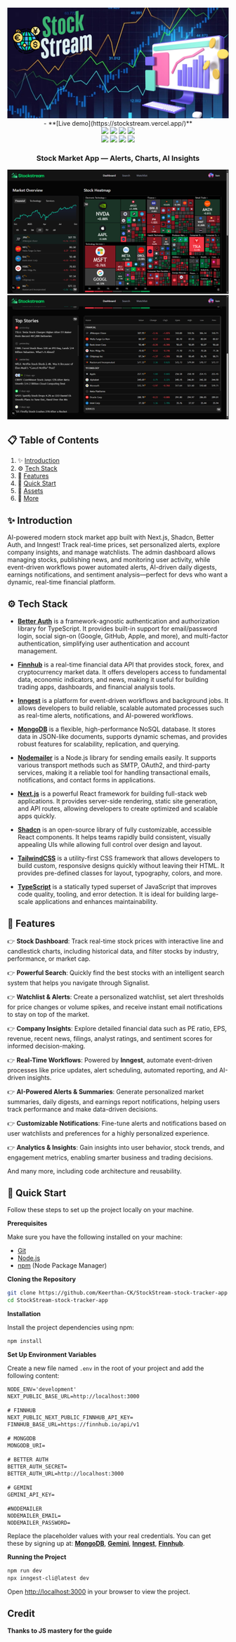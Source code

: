 <div align="center">
<br />
    <a href="https://stockstream.vercel.app/" target="_blank">
      <img src="public/readme/banner.jpg" alt="Project Banner">
    </a>
    - **[Live demo](https://stockstream.vercel.app/)**
  <br />

  <div>
    <img src="https://img.shields.io/badge/-Next.js-black?style=for-the-badge&logoColor=white&logo=next.js&color=black"/>
    <img src="https://img.shields.io/badge/-Better Auth-black?style=for-the-badge&logoColor=white&logo=betterauth&color=black"/>
<img src="https://img.shields.io/badge/-Shadcn-black?style=for-the-badge&logoColor=white&logo=shadcnui&color=black"/>
<img src="https://img.shields.io/badge/-Inngest-black?style=for-the-badge&logoColor=white&logo=inngest&color=black"/><br/>

<img src="https://img.shields.io/badge/-MongoDB-black?style=for-the-badge&logoColor=white&logo=mongodb&color=00A35C"/>
<img src="https://img.shields.io/badge/-CodeRabbit-black?style=for-the-badge&logoColor=white&logo=coderabbit&color=9146FF"/>
<img src="https://img.shields.io/badge/-TailwindCSS-black?style=for-the-badge&logoColor=white&logo=tailwindcss&color=38B2AC"/>
<img src="https://img.shields.io/badge/-TypeScript-black?style=for-the-badge&logoColor=white&logo=typescript&color=3178C6"/>

  </div>

  <h3 align="center">Stock Market App — Alerts, Charts, AI Insights</h3>
  
  <img src="public/readme/s1.png" alt="Screenshot 1">
  <img src="public/readme/s2.png" alt="Screenshot 2">

</div>

## 📋 <a name="table">Table of Contents</a>

1. ✨ [Introduction](#introduction)
2. ⚙️ [Tech Stack](#tech-stack)
3. 🔋 [Features](#features)
4. 🤸 [Quick Start](#quick-start)
5. 🔗 [Assets](#links)
6. 🚀 [More](#more)

## <a name="introduction">✨ Introduction</a>

AI-powered modern stock market app built with Next.js, Shadcn, Better Auth, and Inngest! Track real-time prices, set personalized alerts, explore company insights, and manage watchlists. The admin dashboard allows managing stocks, publishing news, and monitoring user activity, while event-driven workflows power automated alerts, AI-driven daily digests, earnings notifications, and sentiment analysis—perfect for devs who want a dynamic, real-time financial platform.

## <a name="tech-stack">⚙️ Tech Stack</a>

- **[Better Auth](https://www.better-auth.com/)** is a framework-agnostic authentication and authorization library for TypeScript. It provides built-in support for email/password login, social sign-on (Google, GitHub, Apple, and more), and multi-factor authentication, simplifying user authentication and account management.

- **[Finnhub](https://finnhub.io/)** is a real-time financial data API that provides stock, forex, and cryptocurrency market data. It offers developers access to fundamental data, economic indicators, and news, making it useful for building trading apps, dashboards, and financial analysis tools.

- **[Inngest](https://jsm.dev/stocks-inngest)** is a platform for event-driven workflows and background jobs. It allows developers to build reliable, scalable automated processes such as real-time alerts, notifications, and AI-powered workflows.

- **[MongoDB](https://www.mongodb.com/)** is a flexible, high-performance NoSQL database. It stores data in JSON-like documents, supports dynamic schemas, and provides robust features for scalability, replication, and querying.

- **[Nodemailer](https://nodemailer.com/)** is a Node.js library for sending emails easily. It supports various transport methods such as SMTP, OAuth2, and third-party services, making it a reliable tool for handling transactional emails, notifications, and contact forms in applications.

- **[Next.js](https://nextjs.org/docs)** is a powerful React framework for building full-stack web applications. It provides server-side rendering, static site generation, and API routes, allowing developers to create optimized and scalable apps quickly.

- **[Shadcn](https://ui.shadcn.com/docs)** is an open-source library of fully customizable, accessible React components. It helps teams rapidly build consistent, visually appealing UIs while allowing full control over design and layout.

- **[TailwindCSS](https://tailwindcss.com/)** is a utility-first CSS framework that allows developers to build custom, responsive designs quickly without leaving their HTML. It provides pre-defined classes for layout, typography, colors, and more.

- **[TypeScript](https://www.typescriptlang.org/)** is a statically typed superset of JavaScript that improves code quality, tooling, and error detection. It is ideal for building large-scale applications and enhances maintainability.

## <a name="features">🔋 Features</a>

👉 **Stock Dashboard**: Track real-time stock prices with interactive line and candlestick charts, including historical data, and filter stocks by industry, performance, or market cap.

👉 **Powerful Search**: Quickly find the best stocks with an intelligent search system that helps you navigate through Signalist.

👉 **Watchlist & Alerts**: Create a personalized watchlist, set alert thresholds for price changes or volume spikes, and receive instant email notifications to stay on top of the market.

👉 **Company Insights**: Explore detailed financial data such as PE ratio, EPS, revenue, recent news, filings, analyst ratings, and sentiment scores for informed decision-making.

👉 **Real-Time Workflows**: Powered by **Inngest**, automate event-driven processes like price updates, alert scheduling, automated reporting, and AI-driven insights.

👉 **AI-Powered Alerts & Summaries**: Generate personalized market summaries, daily digests, and earnings report notifications, helping users track performance and make data-driven decisions.

👉 **Customizable Notifications**: Fine-tune alerts and notifications based on user watchlists and preferences for a highly personalized experience.

👉 **Analytics & Insights**: Gain insights into user behavior, stock trends, and engagement metrics, enabling smarter business and trading decisions.

And many more, including code architecture and reusability.

## <a name="quick-start">🤸 Quick Start</a>

Follow these steps to set up the project locally on your machine.

**Prerequisites**

Make sure you have the following installed on your machine:

- [Git](https://git-scm.com/)
- [Node.js](https://nodejs.org/en)
- [npm](https://www.npmjs.com/) (Node Package Manager)

**Cloning the Repository**

```bash
git clone https://github.com/Keerthan-CK/StockStream-stock-tracker-app
cd StockStream-stock-tracker-app
```

**Installation**

Install the project dependencies using npm:

```bash
npm install
```

**Set Up Environment Variables**

Create a new file named `.env` in the root of your project and add the following content:

```env
NODE_ENV='development'
NEXT_PUBLIC_BASE_URL=http://localhost:3000

# FINNHUB
NEXT_PUBLIC_NEXT_PUBLIC_FINNHUB_API_KEY=
FINNHUB_BASE_URL=https://finnhub.io/api/v1

# MONGODB
MONGODB_URI=

# BETTER AUTH
BETTER_AUTH_SECRET=
BETTER_AUTH_URL=http://localhost:3000

# GEMINI
GEMINI_API_KEY=

#NODEMAILER
NODEMAILER_EMAIL=
NODEMAILER_PASSWORD=
```

Replace the placeholder values with your real credentials. You can get these by signing up at: [**MongoDB**](https://www.mongodb.com/products/platform/atlas-database), [**Gemini**](https://aistudio.google.com/prompts/new_chat?utm_source=chatgpt.com), [**Inngest**](https://jsm.dev/stocks-inggest), [**Finnhub**](https://finnhub.io).

**Running the Project**

```bash
npm run dev
npx inngest-cli@latest dev
```

Open [http://localhost:3000](http://localhost:3000) in your browser to view the project.

## <a name="thx">Credit</a>

**Thanks to JS mastery for the guide**